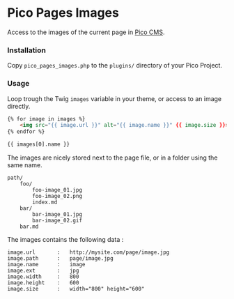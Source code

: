 # Pico Pages Images

Access to the images of the current page in [Pico CMS](http://pico.dev7studios.com).

### Installation

Copy `pico_pages_images.php` to the `plugins/` directory of your Pico Project.

### Usage

Loop trough the Twig `images` variable in your theme, or access to an image directly.

```html
{% for image in images %}
	<img src="{{ image.url }}" alt="{{ image.name }}" {{ image.size }}>
{% endfor %}

{{ images[0].name }}
```

The images are nicely stored next to the page file, or in a folder using the same name.

	path/
		foo/
			foo-image_01.jpg
			foo-image_02.png
			index.md
		bar/
			bar-image_01.jpg
			bar-image_02.gif
		bar.md


The images contains the following data :

	image.url		:	http://mysite.com/page/image.jpg
	image.path	 	:	page/image.jpg
	image.name	 	:	image
	image.ext		:	jpg
	image.width	 	:	800
	image.height	:	600
	image.size	 	:	width="800" height="600"